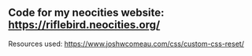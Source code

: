 Code for my neocities website: https://riflebird.neocities.org/
---
Resources used:
https://www.joshwcomeau.com/css/custom-css-reset/
